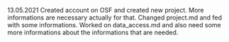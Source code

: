 13.05.2021
Created account on OSF and created new project. More informations are necessary actually for that.
Changed project.md and fed with some informations.
Worked on data_access.md and also need some more informations about the informations that are needed.